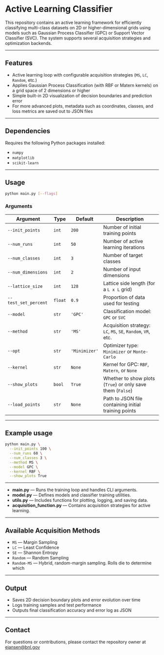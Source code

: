 # Active Learning Classifier

This repository contains an active learning framework for efficiently classifying multi-class datasets on 2D or higher-dimensional grids using models such as Gaussian Process Classifier (GPC) or Support Vector Classifier (SVC). The system supports several acquisition strategies and optimization backends.

---

## Features

- Active learning loop with configurable acquisition strategies (`MS`, `LC`, `Random`, etc.)
- Applies Gaussian Process Classification (with RBF or Matern kernels) on a grid space of 2 dimensions or higher
- Simple built-in 2D visualization of decision boundaries and prediction error
- For more advanced plots, metadata such as coordinates, classes, and loss metrics are saved out to JSON files

---

## Dependencies

Requires the following Python packages installed:

- `numpy`
- `matplotlib`
- `scikit-learn`

---

## Usage

```bash
python main.py [--flags]
```

### Arguments

| Argument              | Type    | Default     | Description |
|-----------------------|---------|-------------|-------------|
| `--init_points`       | `int`   | `200`       | Number of initial training points |
| `--num_runs`          | `int`   | `50`        | Number of active learning iterations |
| `--num_classes`       | `int`   | `3`         | Number of target classes |
| `--num_dimensions`    | `int`   | `2`         | Number of input dimensions |
| `--lattice_size`      | `int`   | `128`       | Lattice side length (for a `L x L` grid) |
| `--test_set_percent`  | `float` | `0.9`       | Proportion of data used for testing |
| `--model`             | `str`   | `'GPC'`     | Classification model: `GPC` or `SVC` |
| `--method`            | `str`   | `'MS'`      | Acquisition strategy: `LC`, `MS`, `SE`, `Random`, `VR`, etc. |
| `--opt`               | `str`   | `'Minimizer'` | Optimizer type: `Minimizer` or `Monte-Carlo` |
| `--kernel`            | `str`   | `None`      | Kernel for GPC: `RBF`, `Matern`, or `None` |
| `--show_plots`        | `bool`  | `True`      | Whether to show plots (`True`) or only save them (`False`) |
| `--load_points`       | `str`   | `None`      | Path to JSON file containing initial training points |

---

## Example usage

```bash
python main.py \
  --init_points 100 \
  --num_runs 60 \
  --num_classes 3 \
  --method MS \
  --model GPC \
  --kernel RBF \
  --show_plots True
```

---

- **main.py** — Runs the training loop and handles CLI arguments.
- **model.py** — Defines models and classifier training utilities.
- **utils.py** — Includes functions for plotting, logging, and saving data.
- **acquisition_function.py** — Contains acquisition strategies for active learning.

---

## Available Acquisition Methods

- `MS` — Margin Sampling  
- `LC` — Least Confidence  
- `SE` — Shannon Entropy  
- `Random` — Random Sampling  
- `Random-MS` — Hybrid, random-margin sampling. Rolls die to determine which

---

## Output

- Saves 2D decision boundary plots and error evolution over time
- Logs training samples and test performance
- Outputs final classification accuracy and error log as JSON

---

## Contact

For questions or contributions, please contact the repository owner at ejansen@bnl.gov

